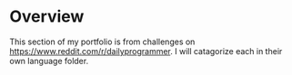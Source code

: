 # Overview
This section of my portfolio is from challenges on https://www.reddit.com/r/dailyprogrammer.
I will catagorize each in their own language folder.
